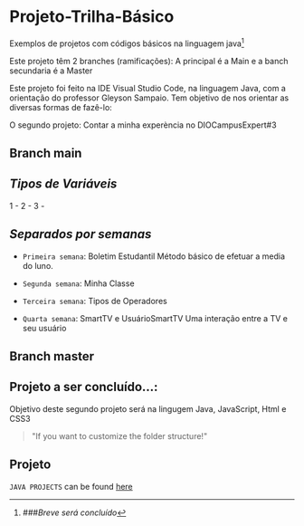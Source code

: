# Projeto-Trilha-Básico

Exemplos de projetos com códigos básicos na linguagem java[^1]

Este projeto têm 2 branches (ramificações): A principal é a Main e a banch secundaria é a Master

Este projeto foi feito na IDE Visual Studio Code, na linguagem Java, com a orientação do professor Gleyson Sampaio. Tem objetivo de nos orientar as diversas formas de fazê-lo:

O segundo projeto: Contar a minha experència no DIOCampusExpert#3

## Branch main
## _*Tipos de Variáveis*_

1 -
2 - 
3 -

## _*Separados por semanas*_

- `Primeira semana`: Boletim Estudantil
Método básico de efetuar a media do luno.

- `Segunda semana`: Minha Classe

- `Terceira semana`: Tipos de Operadores

- `Quarta semana`: SmartTV e UsuárioSmartTV
Uma interação entre a TV e seu usuário

## Branch master

## Projeto a ser concluído...:
Objetivo deste segundo projeto será na lingugem Java, JavaScript, Html e CSS3

> "If you want to customize the folder structure!" 

## Projeto

`JAVA PROJECTS` can be found [here](https://github.com/BelisnalvaCosta/Projeto-Trilha-Basico)

[^1]: ###_*Breve será concluído*_
